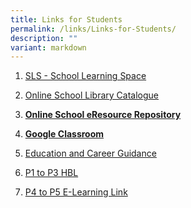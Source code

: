 ```yaml
---
title: Links for Students
permalink: /links/Links-for-Students/
description: ""
variant: markdown
---
```

1.  [SLS - School Learning Space](https://vle.learning.moe.edu.sg/login) 
2.  [Online School Library Catalogue](https://schoolibrary.moe.edu.sg/payalebarmethodistgirlspri)
3.  **[Online School eResource Repository](https://schoolibrary.moe.edu.sg/eresourcespri/cgi-bin/spydus.exe/MSGTRN/WPAC/HOME)**  
    
4.  **[Google Classroom](https://classroom.google.com/)**
5.  [Education and Career Guidance](https://www.myskillsfuture.gov.sg/content/student/en/primary.html)
6.  [P1 to P3 HBL](https://drive.google.com/drive/folders/1iHK9go1BAYdgLsD5WBD1b2OJaf9TUW7U)
7.  [P4 to P5 E-Learning Link](https://drive.google.com/drive/folders/1H1Qd2mi2nlMS9Lh0eXQ6MDbZEIit15Ql?usp=drive_link)